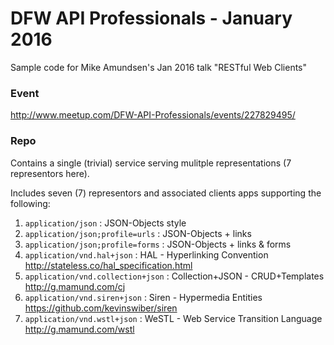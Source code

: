 # DFW API Professionals - January 2016
Sample code for Mike Amundsen's Jan 2016 talk "RESTful Web Clients"

### Event
http://www.meetup.com/DFW-API-Professionals/events/227829495/

### Repo 
Contains a single (trivial) service serving mulitple representations (7 representors here).

Includes seven (7) representors and associated clients apps supporting the following:
 1. `application/json` : JSON-Objects style
 2. `application/json;profile=urls` : JSON-Objects + links
 3. `application/json;profile=forms` : JSON-Objects + links & forms
 4. `application/vnd.hal+json` : HAL - Hyperlinking Convention http://stateless.co/hal_specification.html
 5. `application/vnd.collection+json` : Collection+JSON - CRUD+Templates http://g.mamund.com/cj
 6. `application/vnd.siren+json` : Siren - Hypermedia Entities https://github.com/kevinswiber/siren
 7. `application/vnd.wstl+json` : WeSTL - Web Service Transition Language http://g.mamund.com/wstl
 
 
  
